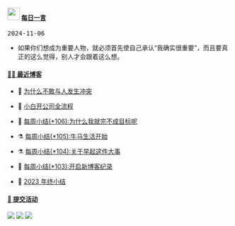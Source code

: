 <!--Start-->
 <h4> <img src="https://emojis.slackmojis.com/emojis/images/1621024394/39092/cat-roll.gif?1621024394" width="28" /> <a href="https://github.com/liugezhou/liugezhou/blob/master/quotations.md"> 每日一言</a></h4>

<kbd>2024-11-06</kbd>

- 如果你们想成为重要人物，就必须首先使自己承认“我确实很重要”，而且要真正的这么觉得，别人才会跟着这么想。

<!--End-->

#### [ 🧑‍💻 最近博客](https://blog.liugezhou.online)
<!-- 
<img align='right' src="https://wiki.eryajf.net/img/dengxia.gif" width="330" /> -->

<!-- BLOG-POST-LIST:START -->
- 🦆 [为什么不敢与人发生冲突](https://blog.liugezhou.online/202410-107/) 

- 🧰 [小白开公司全流程](https://blog.liugezhou.online/read005-%E5%B0%8F%E7%99%BD%E5%BC%80%E5%85%AC%E5%8F%B8%E5%85%A8%E6%B5%81%E7%A8%8B/) 

- 🤩 [每周小结&lpar;*106&rpar;:为什么我就完不成目标呢](https://blog.liugezhou.online/202409-106/) 

- ⚗️ [每周小结&lpar;*105&rpar;:牛马生活开始](https://blog.liugezhou.online/202406-No105/) 

- ⚗️ [每周小结&lpar;*104&rpar;:关于早起这件大事](https://blog.liugezhou.online/202405-No104/) 

- 🌊 [每周小结&lpar;*103&rpar;:开启新博客纪录](https://blog.liugezhou.online/202404-No103/) 

- 🧰 [2023 年终小结](https://blog.liugezhou.online/202401-No102/) 
<!-- BLOG-POST-LIST:END -->

<!-- #### [ ✨ 今日前端](https://day.liugezhou.online)
<image src="https://cdn.statically.io/gh/liugezhou/image@master/day/today.png" height="400px"/> -->

#### [ 🧐 提交活动]()

 <!--[![liugezhou's github activity graph](https://github-readme-activity-graph.vercel.app/graph?username=liugezhou&bg_color=040109&color=3b9767&line=4c9e86&point=57d016&area=true&hide_border=true)](https://github.com/ashutosh00710/github-readme-activity-graph)-->
 ![](http://github-profile-summary-cards.vercel.app/api/cards/profile-details?username=liugezhou&theme=algolia)
 ![](http://github-profile-summary-cards.vercel.app/api/cards/stats?username=liugezhou&theme=algolia)
 ![](http://github-profile-summary-cards.vercel.app/api/cards/repos-per-language?username=liugezhou&theme=algolia&exclude=html,lua,shell)

<!--#### [ 📈 数据总览]()
<a href="https://github.com/liugezhou" target="_blank">
  <img alt="数据总览" src="https://denvercoder1-github-readme-stats.vercel.app/api/?username=liugezhou&show_icons=true&count_private=true&theme=react&hide_border=true&bg_color=1F222E&title_color=F85D7F&icon_color=F8D866" height="192px" />
</a>-->










































































